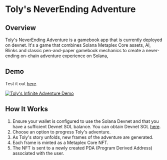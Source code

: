 # Toly's NeverEnding Adventure

## Overview

Toly's NeverEnding Adventure is a gamebook app that is currently deployed on devnet. It's a game that combines Solana Metaplex Core assets, AI, Blinks and classic pen-and-paper gamebook mechanics to create a never-ending on-chain adventure experience on Solana,

## Demo

Test it out [here](https://dial.to/?action=solana-action%3Ahttps%3A%2F%2Fgamebook-solana.onrender.com%2Fget_action&cluster=devnet).

[![Toly's Infinite Adventure Demo](https://img.youtube.com/vi/wgEKM16DF10/0.jpg)](https://www.youtube.com/watch?v=wgEKM16DF10)

## How It Works

1. Ensure your wallet is configured to use the Solana Devnet and that you have a sufficient Devnet SOL balance. You can obtain Devnet SOL [here](https://faucet.solana.com/).
2. Choose an option to progress Toly's adventure.
3. As Toly's story unfolds, new frames of the adventure are generated.
4. Each frame is minted as a Metaplex Core NFT.
5. The NFT is sent to a newly created PDA (Program Derived Address) associated with the user.
